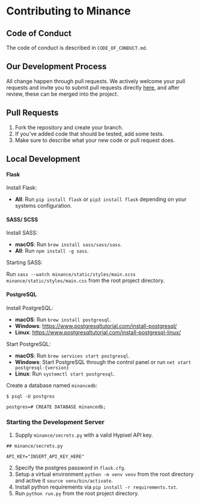 # Contributing to Minance

## Code of Conduct

The code of conduct is described in `CODE_OF_CONDUCT.md`.

## Our Development Process

All change happen through pull requests. We actively welcome your pull requests and invite you to submit pull requests directly [here](https://github.com/minancenet/web/pulls), and after review, these can be merged into the project.

## Pull Requests

1. Fork the repository and create your branch.
2. If you've added code that should be tested, add some tests.
3. Make sure to describe what your new code or pull request does.

## Local Development

#### Flask

Install Flask:

- **All**: Run `pip install flask` or `pip3 install flask` depending on your systems configuration.

#### SASS/ SCSS

Install SASS:

- **macOS**: Run `brew install sass/sass/sass`.
- **All**: Run `npm install -g sass`.

Starting SASS:

Run `sass --watch minance/static/styles/main.scss minance/static/styles/main.css` from the root project directory.

#### PostgreSQL

Install PostgreSQL:

- **macOS**: Run `brew install postgresql`.
- **Windows**: https://www.postgresqltutorial.com/install-postgresql/
- **Linux**: https://www.postgresqltutorial.com/install-postgresql-linux/

Start PostgreSQL:

- **macOS**: Run `brew services start postgresql`.
- **Windows**: Start PostgreSQL through the control panel or run `net start postgresql-{version}`
- **Linux**: Run `systemctl start postgresql`.

Create a database named `minancedb`:
```
$ psql -U postgres

postgres=# CREATE DATABASE minancedb;
```

### Starting the Development Server

1. Supply `minance/secrets.py` with a valid Hypixel API key.

```
## minance/secrets.py

API_KEY="INSERT_API_KEY_HERE"
```
2. Specify the postgres password in `flask.cfg`.
3. Setup a virtual environment `python -m venv venv` from the root directory and active it `source venv/bin/activate`.
4. Install python requirements via `pip install -r requirements.txt`.
5. Run `python run.py` from the root project directory.
